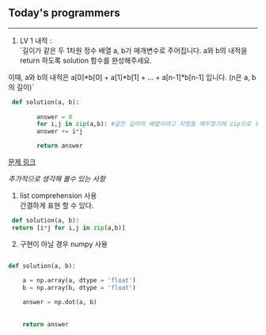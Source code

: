 
## Today's programmers 

---

1. LV 1 내적 :  
`길이가 같은 두 1차원 정수 배열 a, b가 매개변수로 주어집니다. a와 b의 내적을 return 하도록 solution 함수를 완성해주세요.

 이때, a와 b의 내적은 a[0]*b[0] + a[1]*b[1] + ... + a[n-1]*b[n-1] 입니다. (n은 a, b의 길이)`



```python
 def solution(a, b): 
        
        answer = 0
        for i,j in zip(a,b): #같은 길이의 배열이라고 지정을 해두었기에 zip으로 묶어 사용했다. 
        answer += i*j

        return answer

```
[문제 링크](https://school.programmers.co.kr/learn/courses/30/lessons/70128)


*추가적으로 생각해 볼수 있는 사항*


1. list comprehension 사용   
   간결하게 표현 할 수 있다. 
```python
 def solution(a, b): 
 return [i*j for i,j in zip(a,b)]
```

2. 구현이 아닐 경우 numpy 사용

``` python

def solution(a, b):

    a = np.array(a, dtype = 'float')
    b = np.array(b, dtype = 'float')
    
    answer = np.dot(a, b)
    
    
    return answer
```

